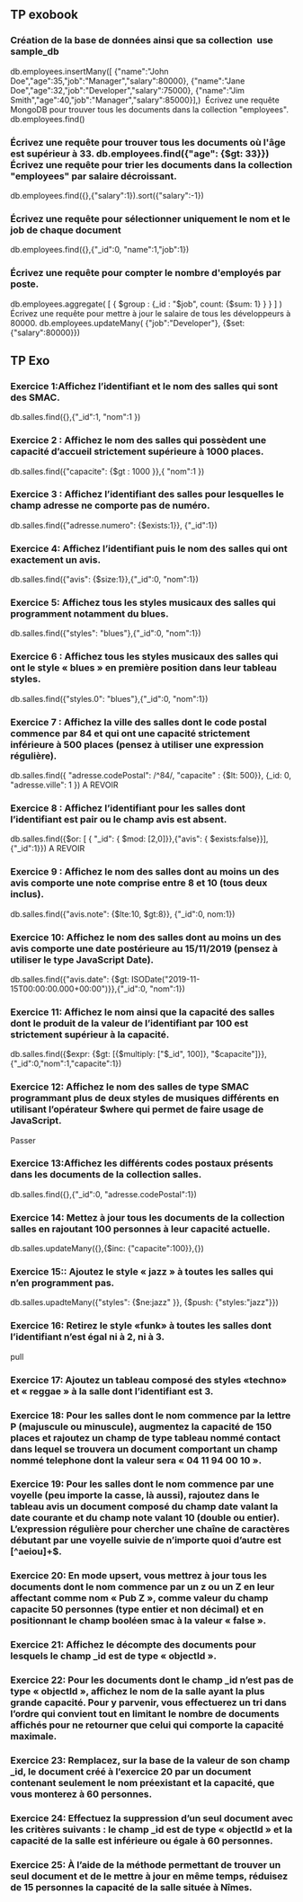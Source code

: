 ## TP exobook

### Création de la base de données ainsi que sa collection  use sample_db
db.employees.insertMany([
  {"name":"John Doe","age":35,"job":"Manager","salary":80000},
  {"name":"Jane Doe","age":32,"job":"Developer","salary":75000},
  {"name":"Jim Smith","age":40,"job":"Manager","salary":85000}],)  Écrivez une requête MongoDB pour trouver tous les documents dans la collection "employees".  db.employees.find()


### Écrivez une requête pour trouver tous les documents où l'âge est supérieur à 33. db.employees.find({"age": {$gt: 33}})  Écrivez une requête pour trier les documents dans la collection "employees" par salaire décroissant.
db.employees.find({},{"salary":1}).sort({"salary":-1})

### Écrivez une requête pour sélectionner uniquement le nom et le job de chaque document
db.employees.find({},{"_id":0, "name":1,"job":1})

### Écrivez une requête pour compter le nombre d'employés par poste.
db.employees.aggregate( [ { $group : {_id : "$job", count: {$sum: 1} } } ] )  Écrivez une requête pour mettre à jour le salaire de tous les développeurs à 80000.
db.employees.updateMany(
  {"job":"Developer"},
  {$set: {"salary":80000}}) 
 
 
 ## TP Exo 

### Exercice 1:Affichez l’identifiant et le nom des salles qui sont des SMAC.
db.salles.find({},{"_id":1, "nom":1 })

### Exercice 2 : Affichez le nom des salles qui possèdent une capacité d’accueil strictement supérieure à 1000 places.
db.salles.find({"capacite": {$gt : 1000 }},{ "nom":1 })

### Exercice 3 : Affichez l’identifiant des salles pour lesquelles le champ adresse ne comporte pas de numéro.
db.salles.find({"adresse.numero": {$exists:1}}, {"_id":1})

### Exercice 4: Affichez l’identifiant puis le nom des salles qui ont exactement un avis.
db.salles.find({"avis": {$size:1}},{"_id":0, "nom":1})

### Exercice 5: Affichez tous les styles musicaux des salles qui programment notamment du blues.
db.salles.find({"styles": "blues"},{"_id":0, "nom":1})


### Exercice 6 : Affichez tous les styles musicaux des salles qui ont le style « blues » en première position dans leur tableau styles.
db.salles.find({"styles.0": "blues"},{"_id":0, "nom":1})


### Exercice 7 : Affichez la ville des salles dont le code postal commence par 84 et qui ont une capacité strictement inférieure à 500 places (pensez à utiliser une expression régulière).
db.salles.find({ "adresse.codePostal": /^84/, "capacite" : {$lt: 500}}, {_id: 0, "adresse.ville": 1 })  A REVOIR 


### Exercice 8 : Affichez l’identifiant pour les salles dont l’identifiant est pair ou le champ avis est absent.
db.salles.find({$or: [ { "_id": { $mod: [2,0]}},{"avis": { $exists:false}}],{"_id":1}}) A REVOIR 

### Exercice 9 : Affichez le nom des salles dont au moins un des avis comporte une note comprise entre 8 et 10 (tous deux inclus).
db.salles.find({"avis.note": {$lte:10, $gt:8}}, {"_id":0, nom:1})


### Exercice 10: Affichez le nom des salles dont au moins un des avis comporte une date postérieure au 15/11/2019 (pensez à utiliser le type JavaScript Date).
db.salles.find({"avis.date": {$gt: ISODate("2019-11-15T00:00:00.000+00:00")}},{"_id":0, "nom":1})


### Exercice 11: Affichez le nom ainsi que la capacité des salles dont le produit de la valeur de l’identifiant par 100 est strictement supérieur à la capacité.
db.salles.find({$expr: {$gt: [{$multiply: ["$_id", 100]}, "$capacite"]}},{"_id":0,"nom":1,"capacite":1})


### Exercice 12: Affichez le nom des salles de type SMAC programmant plus de deux styles de musiques différents en utilisant l’opérateur $where qui permet de faire usage de JavaScript.
Passer 

### Exercice 13:Affichez les différents codes postaux présents dans les documents de la collection salles.
db.salles.find({},{"_id":0, "adresse.codePostal":1})

### Exercice 14: Mettez à jour tous les documents de la collection salles en rajoutant 100 personnes à leur capacité actuelle.
db.salles.updateMany({},{$inc: {"capacite":100}},{})

### Exercice 15:: Ajoutez le style « jazz » à toutes les salles qui n’en programment pas.
db.salles.upadteMany({"styles": {$ne:jazz" }}, {$push: {"styles:"jazz"}})

### Exercice 16: Retirez le style «funk» à toutes les salles dont l’identifiant n’est égal ni à 2, ni à 3.
pull 
### Exercice 17: Ajoutez un tableau composé des styles «techno» et « reggae » à la salle dont l’identifiant est 3.

### Exercice 18: Pour les salles dont le nom commence par la lettre P (majuscule ou minuscule), augmentez la capacité de 150 places et rajoutez un champ de type tableau nommé contact dans lequel se trouvera un document comportant un champ nommé telephone dont la valeur sera « 04 11 94 00 10 ».

### Exercice 19: Pour les salles dont le nom commence par une voyelle (peu importe la casse, là aussi), rajoutez dans le tableau avis un document composé du champ date valant la date courante et du champ note valant 10 (double ou entier). L’expression régulière pour chercher une chaîne de caractères débutant par une voyelle suivie de n’importe quoi d’autre est [^aeiou]+$.

### Exercice 20: En mode upsert, vous mettrez à jour tous les documents dont le nom commence par un z ou un Z en leur affectant comme nom « Pub Z », comme valeur du champ capacite 50 personnes (type entier et non décimal) et en positionnant le champ booléen smac à la valeur « false ».

### Exercice 21: Affichez le décompte des documents pour lesquels le champ _id est de type « objectId ».

### Exercice 22: Pour les documents dont le champ _id n’est pas de type « objectId », affichez le nom de la salle ayant la plus grande capacité. Pour y parvenir, vous effectuerez un tri dans l’ordre qui convient tout en limitant le nombre de documents affichés pour ne retourner que celui qui comporte la capacité maximale.

### Exercice 23: Remplacez, sur la base de la valeur de son champ _id, le document créé à l’exercice 20 par un document contenant seulement le nom préexistant et la capacité, que vous monterez à 60 personnes.

### Exercice 24: Effectuez la suppression d’un seul document avec les critères suivants : le champ _id est de type « objectId » et la capacité de la salle est inférieure ou égale à 60 personnes.

### Exercice 25: À l’aide de la méthode permettant de trouver un seul document et de le mettre à jour en même temps, réduisez de 15 personnes la capacité de la salle située à Nîmes.
